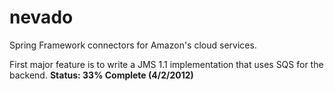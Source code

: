 nevado
======

Spring Framework connectors for Amazon's cloud services.

First major feature is to write a JMS 1.1 implementation that uses SQS for the backend.  **Status: 33% Complete (4/2/2012)**
